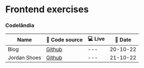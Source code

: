 # Frontend exercises

### Codelândia
| Name  | 💾 Code source   | 💻 Live  | 📅 Date  |
| ------------ | ------------ | ------------ | ------------ |
| Blog  | [Github](https://github.com/lgolin/frontend-projects/tree/main/01-blog)   | ---  | 20-10-22 |
| Jordan Shoes  | [Github](https://github.com/lgolin/frontend-projects/tree/main/02-JordanShoes)   | ---  | 21-10-22 |

